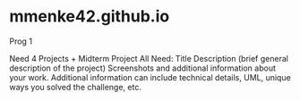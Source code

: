 # mmenke42.github.io
Prog 1

Need 4 Projects + Midterm Project
All Need:
Title
Description (brief general description of the project)
Screenshots and additional information about your work.
Additional information can include technical details, UML, unique ways you solved the challenge, etc.

